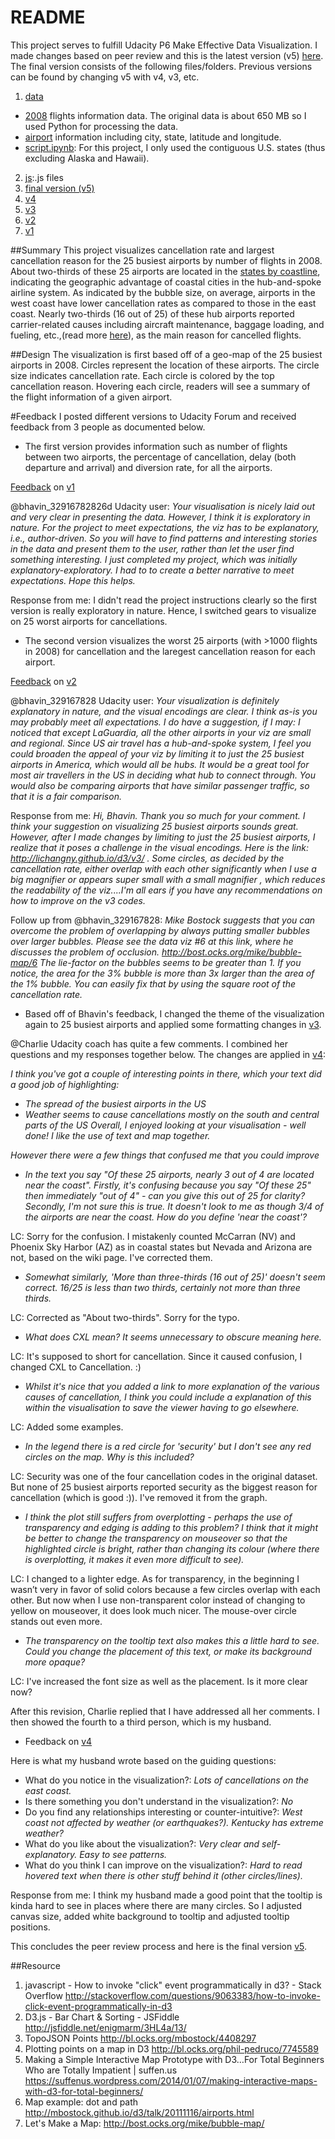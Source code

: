 README
====================================================
This project serves to fulfill Udacity P6 Make Effective Data Visualization. I made changes based on peer review and this is the latest version (v5) [here](https://github.com/LiChangNY/LiChangNY.github.io/tree/master/d3/v5/). 
The final version consists of the following files/folders. Previous versions can be found by changing v5 with v4, v3, etc. 

1. [data](https://github.com/LiChangNY/LiChangNY.github.io/tree/master/d3/v5/data)
  * [2008](http://stat-computing.org/dataexpo/2009/the-data.html) flights information data. The original data is about 650 MB so I used Python for processing the data.
  * [airport](http://stat-computing.org/dataexpo/2009/supplemental-data.html) information including city, state, latitude and longitude. 
  * [script.ipynb](https://github.com/LiChangNY/LiChangNY.github.io/tree/master/d3/v5/data/script.ipynb): For this project, I only used the contiguous U.S. states (thus excluding Alaska and Hawaii). 
2. [js](https://github.com/LiChangNY/LiChangNY.github.io/tree/master/d3/v5/js):.js files
3. [final version (v5)](http://lichangny.github.io/d3/v5/index.html)
4. [v4](http://lichangny.github.io/d3/v4/index.html)
5. [v3](http://lichangny.github.io/d3/v3/index.html)
6. [v2](http://lichangny.github.io/d3/v2/index.html)
7. [v1](http://lichangny.github.io/d3/v1/index.html)

##Summary
This project visualizes cancellation rate and largest cancellation reason for the 25 busiest airports by number of flights in 2008. About two-thirds of these 25 airports are located in the [states by coastline](https://en.wikipedia.org/wiki/List_of_U.S._states_by_coastline), indicating the geographic advantage of coastal cities in the hub-and-spoke airline system. As indicated by the bubble size, on average, airports in the west coast have lower cancellation rates as compared to those in the east coast. Nearly two-thirds (16 out of 25) of these hub airports reported carrier-related causes including aircraft maintenance, baggage loading, and fueling, etc.,(read more [here](http://www.rita.dot.gov/bts/help/aviation/html/understanding.html)), as the main reason for cancelled flights.

##Design
The visualization is first based off of a geo-map of the 25 busiest airports in 2008. Circles represent the location of these airports. The circle size indicates cancellation rate. Each circle is colored by the top cancellation reason. Hovering each circle, readers will see a summary of the flight information of a given airport.   

#Feedback
I posted different versions to Udacity Forum and received feedback from 3 people as documented below. 

- The first version provides information such as number of flights between two airports, the percentage of cancellation, delay (both departure and arrival) and diversion rate, for all the airports.
  
[Feedback](https://discussions.udacity.com/t/project-6-feedback-request-us-flight-information-2008/31275) on [v1](http://lichangny.github.io/d3/v1/index.html)
  
@bhavin_32916782826d Udacity user: *Your visualisation is nicely laid out and very clear in presenting the data. However, I think it is exploratory in nature. For the project to meet expectations, the viz has to be explanatory, i.e., author-driven. So you will have to find patterns and interesting stories in the data and present them to the user, rather than let the user find something interesting. I just completed my project, which was initially explanatory-exploratory. I had to to create a better narrative to meet expectations. Hope this helps.*

Response from me: I didn't read the project instructions clearly so the first version is really exploratory in nature. Hence, I switched gears to visualize on 25 worst airports for cancellations.

- The second version visualizes the worst 25 airports (with >1000 flights in 2008) for cancellation and the laregest cancellation reason for each airport.

[Feedback](https://discussions.udacity.com/t/project-6-feedback-request-25-worst-airports-for-cancellations-2008/32165) on [v2](http://lichangny.github.io/d3/v2/index.html)

@bhavin_329167828 Udacity user: *Your visualization is definitely explanatory in nature, and the visual encodings are clear. I think as-is you may probably meet all expectations. I do have a suggestion, if I may:
I noticed that except LaGuardia, all the other airports in your viz are small and regional. Since US air travel has a hub-and-spoke system, I feel you could broaden the appeal of your viz by limiting it to just the 25 busiest airports in America, which would all be hubs. It would be a great tool for most air travellers in the US in deciding what hub to connect through.
You would also be comparing airports that have similar passenger traffic, so that it is a fair comparison.*

Response from me: *Hi, Bhavin. Thank you so much for your comment. I think your suggestion on visualizing 25 busiest airports sounds great. However, after I made changes by limiting to just the 25 busiest airports, I realize that it poses a challenge in the visual encodings. Here is the link: http://lichangny.github.io/d3/v3/ . Some circles, as decided by the cancellation rate, either overlap with each other significantly when I use a big magnifier or appears super small with a small magnifier , which reduces the readability of the viz....I'm all ears if you have any recommendations on how to improve on the v3 codes.*

Follow up from @bhavin_329167828: *Mike Bostock suggests that you can overcome the problem of overlapping by always putting smaller bubbles over larger bubbles. Please see the data viz #6 at this link, where he discusses the problem of occlusion. http://bost.ocks.org/mike/bubble-map/6 The lie-factor on the bubbles seems to be greater than 1. If you notice, the area for the 3% bubble is more than 3x larger than the area of the 1% bubble. You can easily fix that by using the square root of the cancellation rate.*

- Based off of Bhavin's feedback, I changed the theme of the visualization again to 25 busiest airports and applied some formatting changes in [v3](http://lichangny.github.io/d3/v3/index.html). 
 
@Charlie Udacity coach has quite a few comments. I combined her questions and my responses together below. The changes are applied in [v4](http://lichangny.github.io/d3/v4/index.html):

*I think you've got a couple of interesting points in there, which your text did a good job of highlighting:*
- *The spread of the busiest airports in the US*
- *Weather seems to cause cancellations mostly on the south and central parts of the US*
*Overall, I enjoyed looking at your visualisation - well done! I like the use of text and map together.*

*However there were a few things that confused me that you could improve*
- *In the text you say "Of these 25 airports, nearly 3 out of 4 are located near the coast". Firstly, it's confusing because you say "Of these 25" then immediately "out of 4" - can you give this out of 25 for clarity? Secondly, I'm not sure this is true. It doesn't look to me as though 3/4 of the airports are near the coast. How do you define 'near the coast'?*

LC: Sorry for the confusion. I mistakenly counted McCarran (NV) and Phoenix Sky Harbor (AZ) as in coastal states but Nevada and Arizona are not, based on the wiki page. I've corrected them.

- *Somewhat similarly, 'More than three-thirds (16 out of 25)' doesn't seem correct. 16/25 is less than two thirds, certainly not more than three thirds.*

LC: Corrected as "About two-thirds". Sorry for the typo. 

- *What does CXL mean? It seems unnecessary to obscure meaning here.*

LC: It's supposed to short for cancellation. Since it caused confusion, I changed CXL to Cancellation. :) 

- *Whilst it's nice that you added a link to more explanation of the various causes of cancellation, I think you could include a explanation of this within the visualisation to save the viewer having to go elsewhere.*

LC: Added some examples. 

- *In the legend there is a red circle for 'security' but I don't see any red circles on the map. Why is this included?*

LC: Security was one of the four cancellation codes in the original dataset. But none of 25 busiest airports reported security as the biggest reason for cancellation (which is good :)). I've removed it from the graph.

- *I think the plot still suffers from overplotting - perhaps the use of transparency and edging is adding to this problem? I think that it might be better to change the transparency on mouseover so that the highlighted circle is bright, rather than changing its colour (where there is overplotting, it makes it even more difficult to see).*

LC: I changed to a lighter edge. As for transparency, in the beginning I wasn’t very in favor of solid colors because a few circles overlap with each other. But now when I use non-transparent color instead of changing to yellow on mouseover, it does look much nicer. The mouse-over circle stands out even more. 

- *The transparency on the tooltip text also makes this a little hard to see. Could you change the placement of this text, or make its background more opaque?*

LC: I've increased the font size as well as the placement. Is it more clear now?

After this revision, Charlie replied that I have addressed all her comments. I then showed the fourth to a third person, which is my husband. 

- Feedback on [v4](http://lichangny.github.io/d3/v4/index.html)

Here is what my husband wrote based on the guiding questions:
  - What do you notice in the visualization?: *Lots of cancellations on the east coast.* 
  - Is there something you don't understand in the visualization?: *No*
  - Do you find any relationships interesting or counter-intuitive?: *West coast not affected by weather (or earthquakes?). Kentucky has extreme weather?*
  - What do you like about the visualization?: *Very clear and self-explanatory. Easy to see patterns.*
  - What do you think I can improve on the visualization?: *Hard to read hovered text when there is other stuff behind it (other circles/lines).*
  
Response from me: I think my husband made a good point that the tooltip is kinda hard to see in places where there are many circles. So I adjusted canvas size, added white background to tooltip and adjusted tooltip positions. 

This concludes the peer review process and here is the final version [v5](http://lichangny.github.io/d3/v5/index.html).

##Resource
1. javascript - How to invoke "click" event programmatically in d3? - Stack Overflow
http://stackoverflow.com/questions/9063383/how-to-invoke-click-event-programmatically-in-d3
2. D3.js - Bar Chart & Sorting - JSFiddle http://jsfiddle.net/enigmarm/3HL4a/13/
3. TopoJSON Points http://bl.ocks.org/mbostock/4408297
4. Plotting points on a map in D3 http://bl.ocks.org/phil-pedruco/7745589
5. Making a Simple Interactive Map Prototype with D3…For Total Beginners Who are Totally Impatient | suffen.us
https://suffenus.wordpress.com/2014/01/07/making-interactive-maps-with-d3-for-total-beginners/
6. Map example: dot and path http://mbostock.github.io/d3/talk/20111116/airports.html
7. Let's Make a Map: http://bost.ocks.org/mike/bubble-map/
